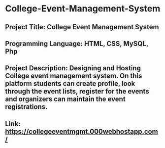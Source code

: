 # College-Event-Management-System
## Project Title: College Event Management System 
## Programming Language: HTML, CSS, MySQL, Php 
## Project Description: Designing and Hosting College event management system. On this platform students can create profile, look through the event lists, register for the events and organizers can maintain the event registrations. 
## Link: https://collegeeventmgmt.000webhostapp.com/
